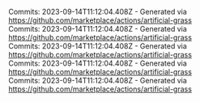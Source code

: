 Commits: 2023-09-14T11:12:04.408Z - Generated via https://github.com/marketplace/actions/artificial-grass
<br>
Commits: 2023-09-14T11:12:04.408Z - Generated via https://github.com/marketplace/actions/artificial-grass
<br>
Commits: 2023-09-14T11:12:04.408Z - Generated via https://github.com/marketplace/actions/artificial-grass
<br>
Commits: 2023-09-14T11:12:04.408Z - Generated via https://github.com/marketplace/actions/artificial-grass
<br>
Commits: 2023-09-14T11:12:04.408Z - Generated via https://github.com/marketplace/actions/artificial-grass
<br>
